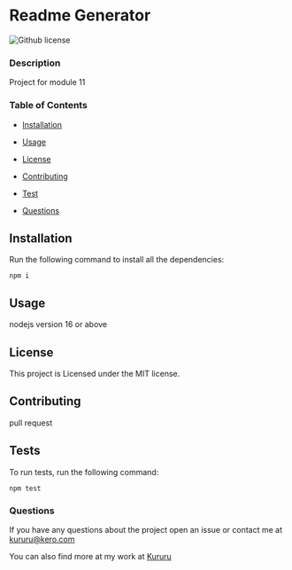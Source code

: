 # Readme Generator
  ![Github license](https://img.shields.io/badge/license-MIT-blue.svg)
  ### Description

  Project for module 11

  ### Table of Contents

  * [Installation](#installation)

  * [Usage](#usage)

  * [License](#license)

  * [Contributing](#contributing)

  * [Test](#test)

  * [Questions](#questions)

  ## Installation

  Run the following command to install all the dependencies:

  ```
  npm i
  ```

  ## Usage

  nodejs version 16 or above

  ## License

  This project is Licensed under the MIT license.

  ## Contributing

  pull request

  ## Tests

  To run tests, run the following command:

  ```
  npm test
  ```

  ### Questions
  If you have any questions about the project open an issue or contact me at
  kururu@kero.com

  You can also find more at my work at [Kururu](https://github.com/Kururu)


